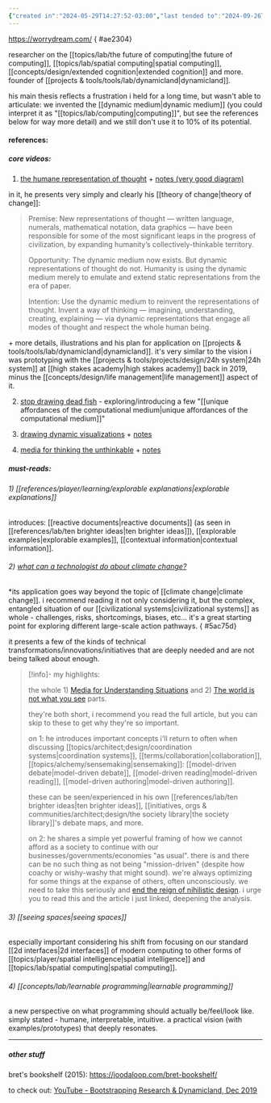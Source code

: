 ```yaml
---
{"created in":"2024-05-29T14:27:52-03:00","last tended to":"2024-09-26T15:53:13-03:00","tags":["interfacedesign","experiencedesign","lab","person","tier1","visuallearning","spatialsoftware","interactiondesign","🌿"],"dg-publish":true,"relevancescore":92,"notestage":["🌿"],"permalink":"/people/references/lab/bret-victor/","dgPassFrontmatter":true,"created":"2024-05-29T14:27:52.255-03:00","updated":"2024-09-26T15:53:14.445-03:00"}
---
```


https://worrydream.com/
{ #ae2304}


researcher on the [[topics/lab/the future of computing\|the future of computing]], [[topics/lab/spatial computing\|spatial computing]], [[concepts/design/extended cognition\|extended cognition]] and more. founder of [[projects & tools/tools/lab/dynamicland\|dynamicland]].

his main thesis reflects a frustration i held for a long time, but wasn't able to articulate: we invented the [[dynamic medium\|dynamic medium]] (you could interpret it as "[[topics/lab/computing\|computing]]", but see the references below for way more detail) and we still don't use it to 10% of its potential.

#### references:

##### core videos:

1) [the humane representation of thought](https://vimeo.com/115154289) + [notes (very good diagram)](https://worrydream.com/TheHumaneRepresentationOfThought/note.html)

in it, he presents very simply and clearly his [[theory of change\|theory of change]]:

> Premise:
> New representations of thought — written language, numerals, mathematical notation, data graphics — have been responsible for some of the most significant leaps in the progress of civilization, by expanding humanity’s collectively-thinkable territory.
>
> Opportunity:
> The dynamic medium now exists. But dynamic representations of thought do not. Humanity is using the dynamic medium merely to emulate and extend static representations from the era of paper.
> 
> Intention:
> Use the dynamic medium to reinvent the representations of thought. Invent a way of thinking — imagining, understanding, creating, explaining — via dynamic representations that engage all modes of thought and respect the whole human being.

\+ more details, illustrations and his plan for application on [[projects & tools/tools/lab/dynamicland\|dynamicland]]. it's very similar to the vision i was prototyping with the [[projects & tools/projects/design/24h system\|24h system]] at [[high stakes academy\|high stakes academy]] back in 2019, minus the [[concepts/design/life management\|life management]] aspect of it.

 2) [stop drawing dead fish](https://vimeo.com/64895205) - exploring/introducing a few "[[unique affordances of the computational medium\|unique affordances of the computational medium]]"

3) [drawing dynamic visualizations](https://vimeo.com/66085662) + [notes](https://worrydream.com/DrawingDynamicVisualizationsTalkAddendum/)

4) [media for thinking the unthinkable](https://worrydream.com/MediaForThinkingTheUnthinkable/) + [notes](https://worrydream.com/MediaForThinkingTheUnthinkable/note.html)

##### must-reads:

###### 1) [[references/player/learning/explorable explanations\|explorable explanations]]

introduces: [[reactive documents\|reactive documents]] (as seen in [[references/lab/ten brighter ideas\|ten brighter ideas]]), [[explorable examples\|explorable examples]], [[contextual information\|contextual information]].

###### 2) [what can a technologist do about climate change?](https://worrydream.com/ClimateChange/)

\*its application goes way beyond the topic of [[climate change\|climate change]]. i recommend reading it not only considering it, but the complex, entangled situation of our [[civilizational systems\|civilizational systems]] as whole - challenges, risks, shortcomings, biases, etc... it's a great starting point for exploring different large-scale action pathways.
{ #5ac75d}


it presents a few of the kinds of technical transformations/innovations/initiatives that are deeply needed and are not being talked about enough.

> [!info]- my highlights:
> 
> the whole 1) [Media for Understanding Situations](https://worrydream.com/ClimateChange/#media) and 2) [The world is not what you see](https://worrydream.com/ClimateChange/#coda-see) parts.
> 
> they're both short, i recommend you read the full article, but you can skip to these to get why they're so important.
> 
> on 1:
> he introduces important concepts i'll return to often when discussing [[topics/architect;design/coordination systems\|coordination systems]], [[terms/collaboration\|collaboration]], [[topics/alchemy/sensemaking\|sensemaking]]: [[model-driven debate\|model-driven debate]], [[model-driven reading\|model-driven reading]], [[model-driven authoring\|model-driven authoring]].
> 
> these can be seen/experienced in his own [[references/lab/ten brighter ideas\|ten brighter ideas]], [[initiatives, orgs & communities/architect;design/the society library\|the society library]]'s debate maps, and more.
> 
> on 2:
> he shares a simple yet powerful framing of how we cannot afford as a society to continue with our businesses/governments/economies "as usual". there is and there can be no such thing as not being "mission-driven" (despite how coachy or wishy-washy that might sound). we're always optimizing for some things at the expanse of others, often unconsciously. we need to take this seriously and [end the reign of nihilistic design](https://consilienceproject.org/technology-is-not-values-neutral-ending-the-reign-of-nihilistic-design-2/). i urge you to read this and the article i just linked, deepening the analysis.

###### 3) [[seeing spaces\|seeing spaces]]

especially important considering his shift from focusing on our standard [[2d interfaces\|2d interfaces]] of modern computing to other forms of [[topics/player/spatial intelligence\|spatial intelligence]] and [[topics/lab/spatial computing\|spatial computing]].

###### 4) [[concepts/lab/learnable programming\|learnable programming]]

a new perspective on what programming should actually be/feel/look like. simply stated - humane, interpretable, intuitive. a practical vision (with examples/prototypes) that deeply resonates.

---

##### other stuff

bret's bookshelf (2015):
https://joodaloop.com/bret-bookshelf/

to check out:
[YouTube - Bootstrapping Research & Dynamicland, Dec 2019](https://www.youtube.com/watch?v=eJm44LJDU44)